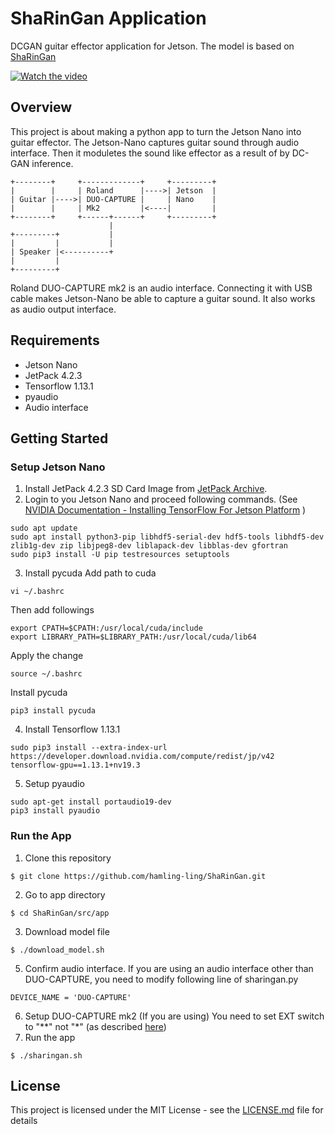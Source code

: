 # ShaRinGan Application

DCGAN guitar effector application for Jetson.
The model is based on [ShaRinGan](https://github.com/hamling-ling/ShaRinGan "ShaRinGan")

[![Watch the video](https://img.youtube.com/vi/b-zGMJ6IPrw/hqdefault.jpg)](https://youtu.be/b-zGMJ6IPrw)

## Overview

This project is about making a python app to turn the Jetson Nano into guitar effector. The Jetson-Nano captures guitar sound through audio interface.
Then it moduletes the sound like effector as a result of by DC-GAN inference.

```
+--------+     +-------------+     +---------+
|        |     | Roland      |---->| Jetson  |
| Guitar |---->| DUO-CAPTURE |     | Nano    |
|        |     | Mk2         |<----|         |
+--------+     +------+------+     +---------+
                      |
+---------+           |
|         |           |
| Speaker |<----------+
|         |
+---------+
```

Roland DUO-CAPTURE mk2 is an audio interface. Connecting
it with USB cable makes Jetson-Nano be able to capture
a guitar sound. It also works as audio output interface.

## Requirements

- Jetson Nano
- JetPack 4.2.3
- Tensorflow 1.13.1
- pyaudio
- Audio interface

## Getting Started

### Setup Jetson Nano

1. Install JetPack 4.2.3 SD Card Image from [JetPack Archive]( https://developer.nvidia.com/embedded/jetpack-archive "JetPack Archive").
1. Login to you Jetson Nano and proceed following commands.
   (See [NVIDIA Documentation - Installing TensorFlow For Jetson Platform](https://docs.nvidia.com/deeplearning/frameworks/install-tf-jetson-platform/index.html "NVIDIA Documentation - Installing TensorFlow For Jetson Platform") )
```
sudo apt update
sudo apt install python3-pip libhdf5-serial-dev hdf5-tools libhdf5-dev zlib1g-dev zip libjpeg8-dev liblapack-dev libblas-dev gfortran
sudo pip3 install -U pip testresources setuptools

```
3. Install pycuda
Add path to cuda
```
vi ~/.bashrc
```
Then add followings
```
export CPATH=$CPATH:/usr/local/cuda/include
export LIBRARY_PATH=$LIBRARY_PATH:/usr/local/cuda/lib64
```
Apply the change
```
source ~/.bashrc
```
Install pycuda
```
pip3 install pycuda
```
4. Install Tensorflow 1.13.1
```
sudo pip3 install --extra-index-url https://developer.download.nvidia.com/compute/redist/jp/v42 tensorflow-gpu==1.13.1+nv19.3
```
5. Setup pyaudio
```
sudo apt-get install portaudio19-dev
pip3 install pyaudio
```

### Run the App
1. Clone this repository
```
$ git clone https://github.com/hamling-ling/ShaRinGan.git
```
2. Go to app directory
```
$ cd ShaRinGan/src/app
```
3. Download model file
```
$ ./download_model.sh
```
5. Confirm audio interface.
   If you are using an audio interface other than DUO-CAPTURE,
   you need to modify following line of sharingan.py
```
DEVICE_NAME = 'DUO-CAPTURE'
```
6. Setup DUO-CAPTURE mk2 (If you are using)
   You need to set EXT switch to "**" not "*" (as described [here]( https://ubuntuforums.org/showthread.php?t=1905531 "Ubuntu forums - Roland USB audio interface impossible to make it work"))
4. Run the app
```
$ ./sharingan.sh
```

## License

This project is licensed under the MIT License - see the [LICENSE.md](LICENSE.md) file for details
